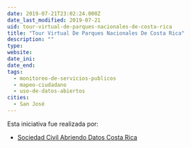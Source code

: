 ```yaml
---
date: 2019-07-21T23:02:24.000Z
date_last_modified: 2019-07-21
uid: tour-virtual-de-parques-nacionales-de-costa-rica
title: "Tour Virtual De Parques Nacionales De Costa Rica"
description: ""
type: 
website: 
date_ini: 
date_end: 
tags:
  - monitoreo-de-servicios-publicos
  - mapeo-ciudadano
  - uso-de-datos-abiertos
cities: 
  - San José
---
```


Esta iniciativa fue realizada por:

- [Sociedad Civil Abriendo Datos Costa Rica](/organizaciones/sociedad-civil-abriendo-datos-costa-rica)
